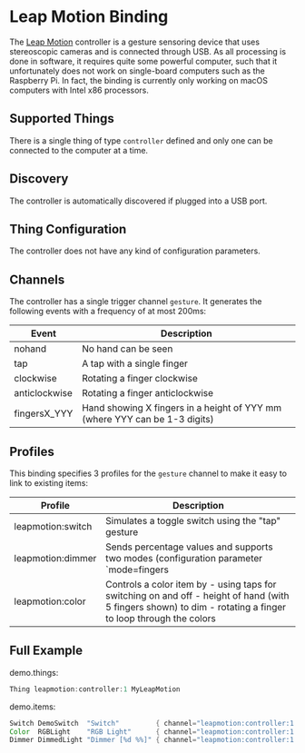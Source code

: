 # Leap Motion Binding

The [Leap Motion](https://www.leapmotion.com/) controller is a gesture sensoring device that uses stereoscopic cameras and is connected through USB.
As all processing is done in software, it requires quite some powerful computer, such that it unfortunately does not work on single-board computers such as the Raspberry Pi.
In fact, the binding is currently only working on macOS computers with Intel x86 processors.

## Supported Things

There is a single thing of type `controller` defined and only one can be connected to the computer at a time.

## Discovery

The controller is automatically discovered if plugged into a USB port.

## Thing Configuration

The controller does not have any kind of configuration parameters.

## Channels

The controller has a single trigger channel `gesture`.
It generates the following events with a frequency of at most 200ms:

| Event         | Description                                                                |
|---------------|----------------------------------------------------------------------------|
| nohand        | No hand can be seen                                                        |
| tap           | A tap with a single finger                                                 |
| clockwise     | Rotating a finger clockwise                                                |
| anticlockwise | Rotating a finger anticlockwise                                            |
| fingersX_YYY  | Hand showing X fingers in a height of YYY mm (where YYY can be 1-3 digits) |

## Profiles

This binding specifies 3 profiles for the `gesture` channel to make it easy to link to existing items:

| Profile           | Description                                                                                                                                                                                                                                                                                           |
|-------------------|-------------------------------------------------------------------------------------------------------------------------------------------------------------------------------------------------------------------------------------------------------------------------------------------------------|
| leapmotion:switch | Simulates a toggle switch using the "tap" gesture                                                                                                                                                                                                                                                     |
| leapmotion:dimmer | Sends percentage values and supports two modes (configuration parameter `mode=fingers|height`): - fingers: 20% for every shown finger, i.e. 0=0%, 1=20%, 2=40%, 3=60%, 4=80%, 5=100% - height: If hand shows all 5 fingers, its height above the controller determines the value. Higher is brighter. |
| leapmotion:color  | Controls a color item by - using taps for switching on and off - height of hand (with 5 fingers shown) to dim - rotating a finger to loop through the colors                                                                                                                                          |

## Full Example

demo.things:

```java
Thing leapmotion:controller:1 MyLeapMotion
```

demo.items:

```java
Switch DemoSwitch  "Switch"         { channel="leapmotion:controller:1:gesture" }
Color  RGBLight    "RGB Light"      { channel="leapmotion:controller:1:gesture" }
Dimmer DimmedLight "Dimmer [%d %%]" { channel="leapmotion:controller:1:gesture"[profile="leapmotion:dimmer", mode="fingers"] } 
```
